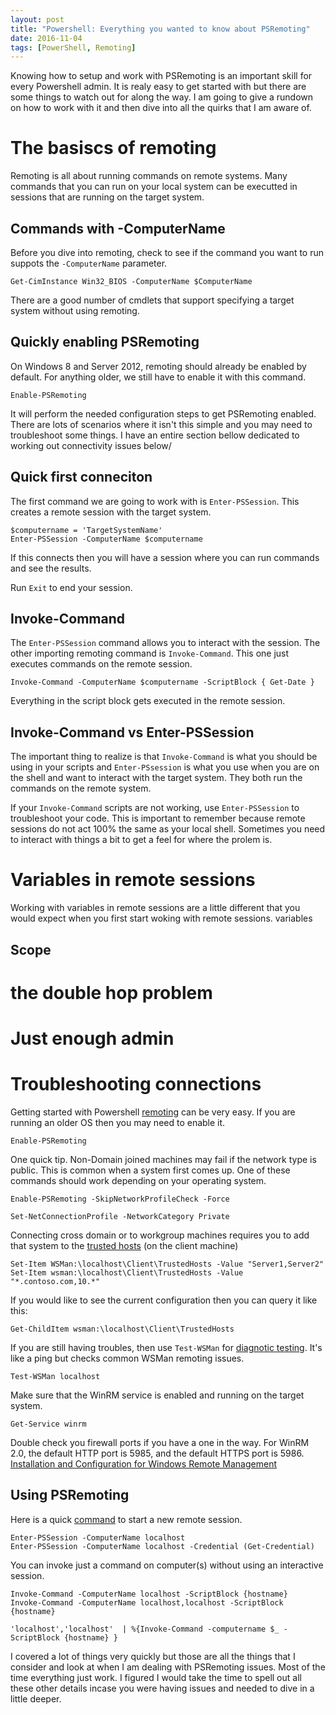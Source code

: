 ```yaml
---
layout: post
title: "Powershell: Everything you wanted to know about PSRemoting"
date: 2016-11-04
tags: [PowerShell, Remoting]
---
```


Knowing how to setup and work with PSRemoting is an important skill for every Powershell admin. It is realy easy to get started with but there are some things to watch out for along the way. I am going to give a rundown on how to work with it and then dive into all the quirks that I am aware of. 

# The basiscs of remoting

Remoting is all about running commands on remote systems. Many commands that you can run on your local system can be executted in sessions that are running on the target system.

## Commands with -ComputerName
Before you dive into remoting, check to see if the command you want to run suppots the `-ComputerName` parameter. 

    Get-CimInstance Win32_BIOS -ComputerName $ComputerName

There are a good number of cmdlets that support specifying a target system without using remoting.

## Quickly enabling PSRemoting
On Windows 8 and Server 2012, remoting should already be enabled by default. For anything older, we still have to enable it with this command. 

    Enable-PSRemoting

It will perform the needed configuration steps to get PSRemoting enabled. There are lots of scenarios where it isn't this simple and you may need to troubleshoot some things. I have an entire section bellow dedicated to working out connectivity issues below/ 

## Quick first conneciton
The first command we are going to work with is `Enter-PSSession`. This creates a remote session with the target system. 

    $computername = 'TargetSystemName'
    Enter-PSSession -ComputerName $computername

If this connects then you will have a session where you can run commands and see the results. 

Run `Exit` to end your session. 

## Invoke-Command
The `Enter-PSSession` command allows you to interact with the session. The other importing remoting command is `Invoke-Command`. This one just executes commands on the remote session.

    Invoke-Command -ComputerName $computername -ScriptBlock { Get-Date } 

Everything in the script block gets executed in the remote session.

## Invoke-Command vs Enter-PSSession
The important thing to realize is that `Invoke-Command` is what you should be using in your scripts and `Enter-PSsession` is what you use when you are on the shell and want to interact with the target system. They both run the commands on the remote system.

If your `Invoke-Command` scripts are not working, use `Enter-PSSession` to troubleshoot your code. This is important to remember because remote sessions do not act 100% the same as your local shell. Sometimes you need to interact with things a bit to get a feel for where the prolem is.

## 

# Variables in remote sessions
Working with variables in remote sessions are a little different that you would expect when you first start woking with remote sessions. variables



## Scope


# the double hop problem

# Just enough admin

# Troubleshooting connections


Getting started with Powershell [remoting](https://technet.microsoft.com/en-us/library/hh847900.aspx) can be very easy. If you are running an older OS then you may need to enable it.

    Enable-PSRemoting

One quick tip. Non-Domain joined machines may fail if the network type is public. This is common when a system first comes up. One of these commands should work depending on your operating system.

    Enable-PSRemoting -SkipNetworkProfileCheck -Force

    Set-NetConnectionProfile -NetworkCategory Private

Connecting cross domain or to workgroup machines requires you to add that system to the [trusted hosts](http://winintro.ru/windowspowershell2corehelp.en/html/f23b65e2-c608-485d-95f5-a8c20e00f1fc.htm) (on the client machine)

    Set-Item WSMan:\localhost\Client\TrustedHosts -Value "Server1,Server2"
    Set-Item wsman:\localhost\Client\TrustedHosts -Value "*.contoso.com,10.*"

If you would like to see the current configuration then you can query it like this:

    Get-ChildItem wsman:\localhost\Client\TrustedHosts

If you are still having troubles, then use `Test-WSMan` for [diagnotic testing](https://technet.microsoft.com/en-us/library/hh849873.aspx). It's like a ping but checks common WSMan remoting issues.

    Test-WSMan localhost

Make sure that the WinRM service is enabled and running on the target system.

    Get-Service winrm

Double check you firewall ports if you have a one in the way. For WinRM 2.0, the default HTTP port is 5985, and the default HTTPS port is 5986.
[Installation and Configuration for Windows Remote Management](https://msdn.microsoft.com/en-us/library/aa384372%28v=vs.85%29.aspx?f=255&MSPPError=-2147217396)


## Using PSRemoting

Here is a quick [command](https://technet.microsoft.com/en-us/library/hh849707.aspx) to start a new remote session.

    Enter-PSSession -ComputerName localhost
    Enter-PSSession -ComputerName localhost -Credential (Get-Credential)


You can invoke just a command on computer(s) without using an interactive session.

    Invoke-Command -ComputerName localhost -ScriptBlock {hostname}
    Invoke-Command -ComputerName localhost,localhost -ScriptBlock {hostname}

    'localhost','localhost'  | %{Invoke-Command -computername $_ -ScriptBlock {hostname} }

I covered a lot of things very quickly but those are all the things that I consider and look at when I am dealing with PSRemoting issues. Most of the time everything just work. I figured I would take the time to spell out all these other details incase you were having issues and needed to dive in a little deeper. 